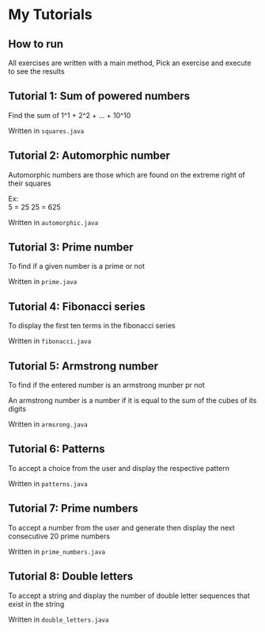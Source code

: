 # My Tutorials
## How to run
All  exercises are written with a main method, Pick an exercise and execute to see the results

## Tutorial 1: Sum of powered numbers

Find the sum of 1^1 + 2^2 + ... + 10^10 

Written in `squares.java`

## Tutorial 2: Automorphic number
Automorphic numbers are those which are found  on the extreme right of their squares

Ex:  
5  = 25 
25  = 625 

Written in `automorphic.java`

## Tutorial 3: Prime number
To find if a given number is a prime or not

Written in `prime.java`

## Tutorial 4: Fibonacci series
To display the first ten terms in the fibonacci series

Written in `fibonacci.java`

## Tutorial 5: Armstrong number
To find if the entered number is an armstrong munber pr not

An armstrong number is a number if it is equal to the sum of the cubes of its digits

Written in `armsrong.java`

## Tutorial 6: Patterns
To accept a choice from the user and display the respective pattern

Written in `patterns.java`

## Tutorial 7: Prime numbers
To accept a number from the user and generate then display the next consecutive 20 prime numbers

Written in `prime_numbers.java`

## Tutorial 8: Double letters
To accept a string and display the number of double letter sequences that exist in the string

Written in `double_letters.java`
    



